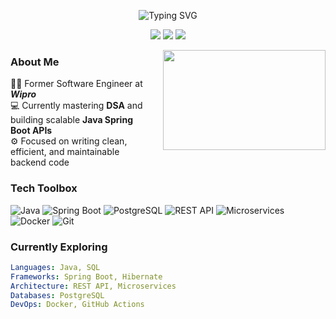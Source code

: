 <!-- Typing Header -->
<p align="center">
  <img src="https://readme-typing-svg.herokuapp.com?font=Fira+Code&size=22&duration=3000&pause=800&color=00FF00&center=true&vCenter=true&multiline=true&width=700&height=60&lines=Hi%2C+I'm+Surendar+UthamiNathan.;Java+Developer+%7C+DSA+Enthusiast+%7C+Ex-Wipro" alt="Typing SVG" />
</p>

<p align="center">
  <a href="https://surendar-us.netlify.app/"><img src="https://img.shields.io/badge/Portfolio-007acc?style=for-the-badge&logo=firefox&logoColor=white" /></a>
  <a href="https://www.linkedin.com/in/surendar-uthaminathan/"><img src="https://img.shields.io/badge/LinkedIn-0A66C2?style=for-the-badge&logo=linkedin&logoColor=white" /></a>
  <a href="mailto:surendaruthaminathan@gmail.com"><img src="https://img.shields.io/badge/Gmail-D14836?style=for-the-badge&logo=gmail&logoColor=white" /></a>
</p>

<img align="right" src="https://cdn.dribbble.com/users/1162077/screenshots/3848914/programmer.gif" width="260" height="160" style="margin-left: 20px;" />

### About Me
👨‍💼 Former Software Engineer at ***Wipro***  
💻 Currently mastering **DSA** and building scalable **Java Spring Boot APIs**  
⚙️ Focused on writing clean, efficient, and maintainable backend code 

### Tech Toolbox

![Java](https://img.shields.io/badge/Java-ED8B00?style=flat-square&logo=openjdk&logoColor=white)
![Spring Boot](https://img.shields.io/badge/SpringBoot-6DB33F?style=flat-square&logo=spring-boot&logoColor=white)
![PostgreSQL](https://img.shields.io/badge/PostgreSQL-336791?style=flat-square&logo=postgresql&logoColor=white)
![REST API](https://img.shields.io/badge/REST%20API-02569B?style=flat-square&logo=postman&logoColor=white)
![Microservices](https://img.shields.io/badge/Microservices-FF6F00?style=flat-square&logo=apache&logoColor=white)
![Docker](https://img.shields.io/badge/Docker-2496ED?style=flat-square&logo=docker&logoColor=white)
![Git](https://img.shields.io/badge/Git-F05032?style=flat-square&logo=git&logoColor=white)

### Currently Exploring

```yaml
Languages: Java, SQL
Frameworks: Spring Boot, Hibernate
Architecture: REST API, Microservices
Databases: PostgreSQL
DevOps: Docker, GitHub Actions
